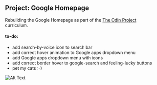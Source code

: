 ## Project: Google Homepage 
Rebuilding the Google Homepage as part of the [The Odin Project](https://www.theodinproject.com) curriculum. 

#### to-do:
  * add search-by-voice icon to search bar 
  * add correct hover animation to Google apps dropdown menu
  * add Google apps dropdown menu with icons 
  * add correct border hover to google-search and feeling-lucky buttons 
  * pet my cats :-) 

![Alt Text](https://media.giphy.com/media/VekcnHOwOI5So/giphy.gif)


